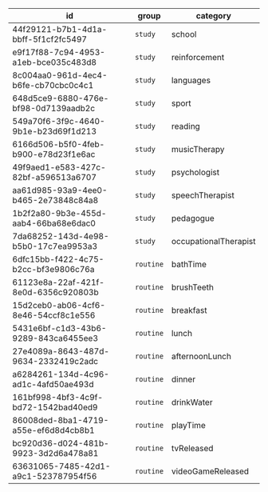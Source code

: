 | id                                   | group     | category              |
| ------------------------------------ | --------- | --------------------- |
| 44f29121-b7b1-4d1a-bbff-5f1cf2fc5497 | `study`   | school                |
| e9f17f88-7c94-4953-a1eb-bce035c483d8 | `study`   | reinforcement         |
| 8c004aa0-961d-4ec4-b6fe-cb70cbc0c4c1 | `study`   | languages             |
| 648d5ce9-6880-476e-bf98-0d7139aadb2c | `study`   | sport                 |
| 549a70f6-3f9c-4640-9b1e-b23d69f1d213 | `study`   | reading               |
| 6166d506-b5f0-4feb-b900-e78d23f1e6ac | `study`   | musicTherapy          |
| 49f9aed1-e583-427c-82bf-a596513a6707 | `study`   | psychologist          |
| aa61d985-93a9-4ee0-b465-2e73848c84a8 | `study`   | speechTherapist       |
| 1b2f2a80-9b3e-455d-aab4-66ba68e6dac0 | `study`   | pedagogue             |
| 7da68252-143d-4e98-b5b0-17c7ea9953a3 | `study`   | occupationalTherapist |
| 6dfc15bb-f422-4c75-b2cc-bf3e9806c76a | `routine` | bathTime              |
| 61123e8a-22af-421f-8e0d-6356c920803b | `routine` | brushTeeth            |
| 15d2ceb0-ab06-4cf6-8e46-54ccf8c1e556 | `routine` | breakfast             |
| 5431e6bf-c1d3-43b6-9289-843ca6455ee3 | `routine` | lunch                 |
| 27e4089a-8643-487d-9634-2332419c2adc | `routine` | afternoonLunch        |
| a6284261-134d-4c96-ad1c-4afd50ae493d | `routine` | dinner                |
| 161bf998-4bf3-4c9f-bd72-1542bad40ed9 | `routine` | drinkWater            |
| 86008ded-8ba1-4719-a55e-ef6d8d4cb8b1 | `routine` | playTime              |
| bc920d36-d024-481b-9923-3d2d6a478a81 | `routine` | tvReleased            |
| 63631065-7485-42d1-a9c1-523787954f56 | `routine` | videoGameReleased     |
